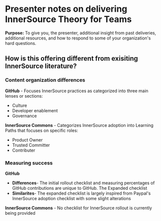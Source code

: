 # Presenter notes on delivering InnerSource Theory for Teams

**Purpose:** To give you, the presenter, additional insight from past deliveries, additional resources, and how to respond to some of your organization's hard questions.

## How is this offering different from exisiting InnerSource literature?

### Content organization differences

**GitHub** - Focuses InnerSource practices as categorized into three main lenses or sections:
  - Culture
  - Developer enablement
  - Governance 

**InnerSource Commons** - Categorizes InnerSource adoption into Learning Paths that focuses on specific roles:
  - Product Owner
  - Trusted Committer
  - Contributer 

### Measuring success 

**GitHub**
  - **Differences**- The initial rollout checklist and measuring percentages of GitHub contributions are unique to GitHub. The Expanded     checklist 
  - **Similarites**- The expanded checklist is largely inspired from Paypal's InnerSource adoption checklist with some slight alterations

**InnerSource Commons** - No checklist for InnerSource rollout is currently being provided
